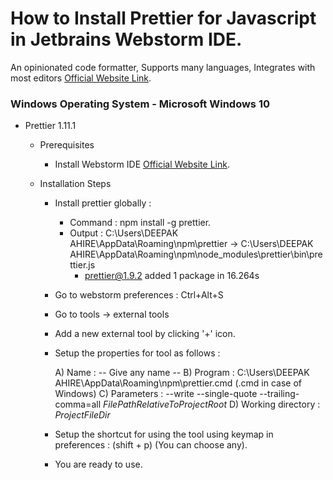 # How to Install Prettier for Javascript in Jetbrains Webstorm IDE.

 An opinionated code formatter, Supports many languages, Integrates with most editors [Official Website Link](https://prettier.io/).

### Windows Operating System - Microsoft Windows 10

- Prettier 1.11.1
    - Prerequisites
      - Install Webstorm IDE [Official Website Link](https://www.jetbrains.com/webstorm/).

    - Installation Steps
		- Install prettier globally : 

			- Command : npm install -g prettier.
			- Output  : C:\Users\DEEPAK AHIRE\AppData\Roaming\npm\prettier -> C:\Users\DEEPAK AHIRE\AppData\Roaming\npm\node_modules\prettier\bin\prettier.js
				+ prettier@1.9.2
				added 1 package in 16.264s

		- Go to webstorm preferences : Ctrl+Alt+S

		- Go to tools -> external tools

		- Add a new external tool by clicking '+' icon.

		- Setup the properties for tool as follows : 
	
			A) Name : -- Give any name --
			B) Program : C:\Users\DEEPAK AHIRE\AppData\Roaming\npm\prettier.cmd (.cmd in case of Windows)
			C) Parameters : --write --single-quote --trailing-comma=all $FilePathRelativeToProjectRoot$
			D) Working directory : $ProjectFileDir$

		- Setup the shortcut for using the tool using keymap in preferences : (shift + p) (You can choose any).

		- You are ready to use.

